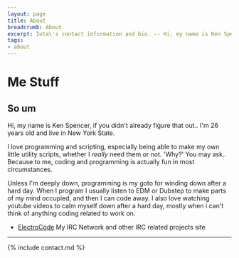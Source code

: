 ```yaml
---
layout: page
title: About
breadcrumb: About
excerpt: Iota\'s contact information and bio. -- Hi, my name is Ken Spencer, if you didn't already figure that out.. I'm 26 years old and live in New York State.
tags:
- about
---
```

# Me Stuff

## So um

Hi, my name is Ken Spencer, if you didn't already figure that out.. I'm 26 years old and live in New York State.

I love programming and scripting, especially being able to make my own little utility scripts, whether I *really* need them or not. 'Why?' You may ask.. Because to me, coding and programming is actually fun in most circumstances.

Unless I'm deeply down, programming is my goto for winding down after a hard day. When I program I usually listen to EDM or Dubstep to make parts of my mind occupied, and then I can code away.  I also love watching youtube videos to calm myself down after a hard day, mostly when i can't think of anything coding related to work on.

* [ElectroCode](https://electrocode.net) <span class="badge badge-pill badge-dark">My IRC Network and other IRC related projects site</span>

<!--* [My Resume/CV](/resume) <span class="badge badge-pill badge-dark">Looking to Hire? Here's my Skills and such.</span>-->

---

{% include contact.md %}
